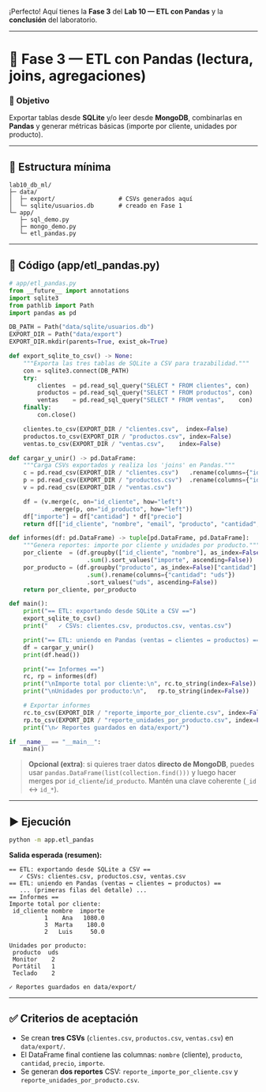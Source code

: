 ¡Perfecto! Aquí tienes la **Fase 3** del **Lab 10 — ETL con Pandas** y la **conclusión** del laboratorio.

---

# 🔹 Fase 3 — ETL con Pandas (lectura, joins, agregaciones)

### 🎯 Objetivo

Exportar tablas desde **SQLite** y/o leer desde **MongoDB**, combinarlas en **Pandas** y generar métricas básicas (importe por cliente, unidades por producto).

---

## 🧱 Estructura mínima

```
lab10_db_ml/
├─ data/
│  ├─ export/                  # CSVs generados aquí
│  └─ sqlite/usuarios.db       # creado en Fase 1
└─ app/
   ├─ sql_demo.py
   ├─ mongo_demo.py
   └─ etl_pandas.py
```

---

## 🧭 Código (app/etl\_pandas.py)

```python
# app/etl_pandas.py
from __future__ import annotations
import sqlite3
from pathlib import Path
import pandas as pd

DB_PATH = Path("data/sqlite/usuarios.db")
EXPORT_DIR = Path("data/export")
EXPORT_DIR.mkdir(parents=True, exist_ok=True)

def export_sqlite_to_csv() -> None:
    """Exporta las tres tablas de SQLite a CSV para trazabilidad."""
    con = sqlite3.connect(DB_PATH)
    try:
        clientes  = pd.read_sql_query("SELECT * FROM clientes", con)
        productos = pd.read_sql_query("SELECT * FROM productos", con)
        ventas    = pd.read_sql_query("SELECT * FROM ventas",    con)
    finally:
        con.close()

    clientes.to_csv(EXPORT_DIR / "clientes.csv",  index=False)
    productos.to_csv(EXPORT_DIR / "productos.csv", index=False)
    ventas.to_csv(EXPORT_DIR / "ventas.csv",    index=False)

def cargar_y_unir() -> pd.DataFrame:
    """Carga CSVs exportados y realiza los 'joins' en Pandas."""
    c = pd.read_csv(EXPORT_DIR / "clientes.csv")   .rename(columns={"id": "id_cliente"})
    p = pd.read_csv(EXPORT_DIR / "productos.csv")  .rename(columns={"id": "id_producto", "nombre": "producto"})
    v = pd.read_csv(EXPORT_DIR / "ventas.csv")

    df = (v.merge(c, on="id_cliente", how="left")
            .merge(p, on="id_producto", how="left"))
    df["importe"] = df["cantidad"] * df["precio"]
    return df[["id_cliente", "nombre", "email", "producto", "cantidad", "precio", "importe"]]

def informes(df: pd.DataFrame) -> tuple[pd.DataFrame, pd.DataFrame]:
    """Genera reportes: importe por cliente y unidades por producto."""
    por_cliente  = (df.groupby(["id_cliente", "nombre"], as_index=False)["importe"]
                      .sum().sort_values("importe", ascending=False))
    por_producto = (df.groupby("producto", as_index=False)["cantidad"]
                      .sum().rename(columns={"cantidad": "uds"})
                      .sort_values("uds", ascending=False))
    return por_cliente, por_producto

def main():
    print("== ETL: exportando desde SQLite a CSV ==")
    export_sqlite_to_csv()
    print("   ✓ CSVs: clientes.csv, productos.csv, ventas.csv")

    print("== ETL: uniendo en Pandas (ventas ↔ clientes ↔ productos) ==")
    df = cargar_y_unir()
    print(df.head())

    print("== Informes ==")
    rc, rp = informes(df)
    print("\nImporte total por cliente:\n", rc.to_string(index=False))
    print("\nUnidades por producto:\n",   rp.to_string(index=False))

    # Exportar informes
    rc.to_csv(EXPORT_DIR / "reporte_importe_por_cliente.csv", index=False)
    rp.to_csv(EXPORT_DIR / "reporte_unidades_por_producto.csv", index=False)
    print("\n✓ Reportes guardados en data/export/")

if __name__ == "__main__":
    main()
```

> **Opcional (extra)**: si quieres traer datos **directo de MongoDB**, puedes usar `pandas.DataFrame(list(collection.find()))` y luego hacer merges por `id_cliente`/`id_producto`. Mantén una clave coherente (`_id` ↔ `id_*`).

---

## ▶️ Ejecución

```bash
python -m app.etl_pandas
```

**Salida esperada (resumen):**

```
== ETL: exportando desde SQLite a CSV ==
   ✓ CSVs: clientes.csv, productos.csv, ventas.csv
== ETL: uniendo en Pandas (ventas ↔ clientes ↔ productos) ==
   ... (primeras filas del detalle) ...
== Informes ==
Importe total por cliente:
 id_cliente nombre  importe
          1    Ana   1080.0
          3  Marta    180.0
          2   Luis     50.0

Unidades por producto:
 producto  uds
 Monitor    2
 Portátil   1
 Teclado    2

✓ Reportes guardados en data/export/
```

---

## ✅ Criterios de aceptación

* Se crean **tres CSVs** (`clientes.csv`, `productos.csv`, `ventas.csv`) en `data/export/`.
* El DataFrame final contiene las columnas: `nombre` (cliente), `producto`, `cantidad`, `precio`, `importe`.
* Se generan **dos reportes** CSV: `reporte_importe_por_cliente.csv` y `reporte_unidades_por_producto.csv`.

